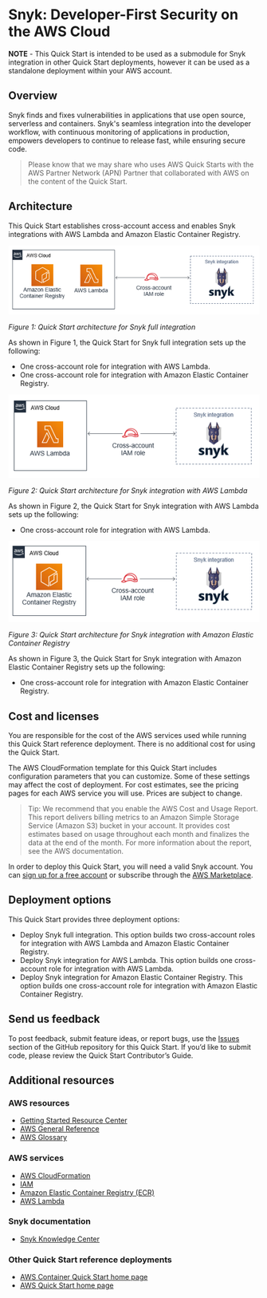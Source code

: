 # Snyk: Developer-First Security on the AWS Cloud

**NOTE** - This Quick Start is intended to be used as a submodule for Snyk integration in other Quick Start deployments, however it can be used as a standalone deployment within your AWS account.

## Overview

Snyk finds and fixes vulnerabilities in applications that use open source, serverless and containers. Snyk's seamless integration into the developer workflow, with continuous monitoring of applications in production, empowers developers to continue to release fast, while ensuring secure code.

> Please know that we may share who uses AWS Quick Starts with the AWS Partner Network (APN) Partner that collaborated 
> with AWS on the content of the Quick Start.

## Architecture

This Quick Start establishes cross-account access and enables Snyk integrations with AWS Lambda and Amazon Elastic Container Registry.

![Quick Start Architecture for Snyk full integration](images/quickstart-snyk-security-full.png)

*Figure 1: Quick Start architecture for Snyk full integration*

As shown in Figure 1, the Quick Start for Snyk full integration sets up the following:
* One cross-account role for integration with AWS Lambda.
* One cross-account role for integration with Amazon Elastic Container Registry.


![Quick Start Architecture for Snyk full integration](images/quickstart-snyk-security-lambda.png)

*Figure 2: Quick Start architecture for Snyk integration with AWS Lambda*

As shown in Figure 2, the Quick Start for Snyk integration with AWS Lambda sets up the following:
* One cross-account role for integration with AWS Lambda.


![Quick Start Architecture for Snyk full integration](images/quickstart-snyk-security-ecr.png)

*Figure 3: Quick Start architecture for Snyk integration with Amazon Elastic Container Registry*

As shown in Figure 3, the Quick Start for Snyk integration with Amazon Elastic Container Registry sets up the following:
* One cross-account role for integration with Amazon Elastic Container Registry.


## Cost and licenses

You are responsible for the cost of the AWS services used while running this Quick Start reference deployment. 
There is no additional cost for using the Quick Start.

The AWS CloudFormation template for this Quick Start includes configuration parameters that you can customize. 
Some of these settings may affect the cost of deployment. For cost estimates, see the pricing pages for each AWS 
service you will use. Prices are subject to change.

> Tip: We recommend that you enable the AWS Cost and Usage Report. This report delivers billing metrics to an Amazon 
> Simple Storage Service (Amazon S3) bucket in your account. It provides cost estimates based on usage throughout each 
> month and finalizes the data at the end of the month. For more information about the report, see the AWS 
> documentation.

In order to deploy this Quick Start, you will need a valid Snyk account. You can 
[sign up for a free account](https://snyk.io/signup/) or subscribe through the 
[AWS Marketplace](https://aws.amazon.com/marketplace/saas/ordering?productId=36811992-19af-484d-9598-40c2b324a8d6&ref_=saas_pdp_header_continue).

## Deployment options

This Quick Start provides three deployment options:
* Deploy Snyk full integration. This option builds two cross-account roles for integration with AWS Lambda and Amazon Elastic Container Registry.
* Deploy Snyk integration for AWS Lambda. This option builds one cross-account role for integration with AWS Lambda.
* Deploy Snyk integration for Amazon Elastic Container Registry. This option builds one cross-account role for integration with Amazon Elastic Container Registry.

## Send us feedback

To post feedback, submit feature ideas, or report bugs, use the 
[Issues](https://github.com/aws-quickstart/quickstart-eks-snyk/issues) section of the GitHub repository for this Quick 
Start. If you’d like to submit code, please review the Quick Start Contributor’s Guide.

## Additional resources

### AWS resources

* [Getting Started Resource Center](https://aws.amazon.com/getting-started/)
* [AWS General Reference](https://docs.aws.amazon.com/general/latest/gr/)
* [AWS Glossary](https://docs.aws.amazon.com/general/latest/gr/glos-chap.html)

### AWS services

* [AWS CloudFormation](https://docs.aws.amazon.com/cloudformation/)
* [IAM](https://docs.aws.amazon.com/iam/)
* [Amazon Elastic Container Registry (ECR)](https://aws.amazon.com/ecr/)
* [AWS Lambda](https://aws.amazon.com/lambda/)

### Snyk documentation

* [Snyk Knowledge Center](https://support.snyk.io/hc/en-us)

### Other Quick Start reference deployments

* [AWS Container Quick Start home page](https://aws.amazon.com/quickstart/?quickstart-all.sort-by=item.additionalFields.updateDate&quickstart-all.sort-order=desc&awsf.quickstart-homepage-filter=categories%23containers)
* [AWS Quick Start home page](https://aws.amazon.com/quickstart/)